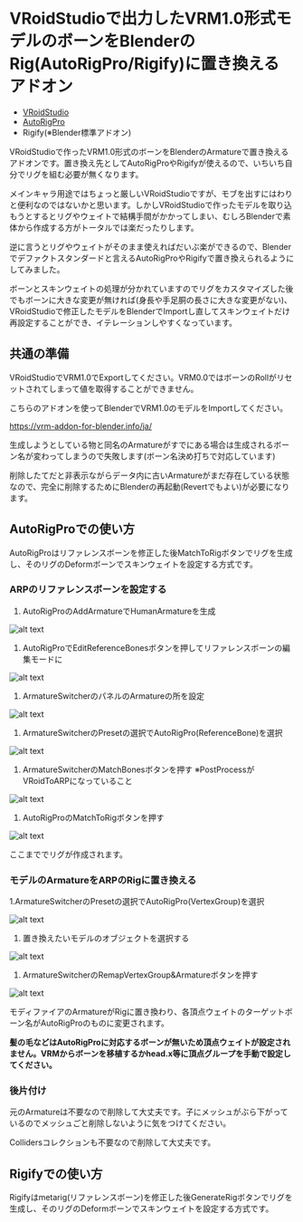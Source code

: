 # VRoidStudioで出力したVRM1.0形式モデルのボーンをBlenderのRig(AutoRigPro/Rigify)に置き換えるアドオン

- [VRoidStudio](https://vroid.com/studio)
- [AutoRigPro](https://blendermarket.com/products/auto-rig-pro)
- Rigify(※Blender標準アドオン)

VRoidStudioで作ったVRM1.0形式のボーンをBlenderのArmatureで置き換えるアドオンです。置き換え先としてAutoRigProやRigifyが使えるので、いちいち自分でリグを組む必要が無くなります。

メインキャラ用途ではちょっと厳しいVRoidStudioですが、モブを出すにはわりと便利なのではないかと思います。しかしVRoidStudioで作ったモデルを取り込もうとするとリグやウェイトで結構手間がかかってしまい、むしろBlenderで素体から作成する方がトータルでは楽だったりします。

逆に言うとリグやウェイトがそのまま使えればだいぶ楽ができるので、Blenderでデファクトスタンダードと言えるAutoRigProやRigifyで置き換えられるようにしてみました。

ボーンとスキンウェイトの処理が分かれていますのでリグをカスタマイズした後でもボーンに大きな変更が無ければ(身長や手足胴の長さに大きな変更がない)、VRoidStudioで修正したモデルをBlenderでImportし直してスキンウェイトだけ再設定することができ、イテレーションしやすくなっています。

## 共通の準備

VRoidStudioでVRM1.0でExportしてください。VRM0.0ではボーンのRollがリセットされてしまって値を取得することができません。

こちらのアドオンを使ってBlenderでVRM1.0のモデルをImportしてください。

https://vrm-addon-for-blender.info/ja/

生成しようとしている物と同名のArmatureがすでにある場合は生成されるボーン名が変わってしまうので失敗します(ボーン名決め打ちで対応しています)

削除したてだと非表示ながらデータ内に古いArmatureがまだ存在している状態なので、完全に削除するためにBlenderの再起動(Revertでもよい)が必要になります。

## AutoRigProでの使い方

AutoRigProはリファレンスボーンを修正した後MatchToRigボタンでリグを生成し、そのリグのDeformボーンでスキンウェイトを設定する方式です。

### ARPのリファレンスボーンを設定する

1. AutoRigProのAddArmatureでHumanArmatureを生成

![alt text](imgs/image.png)

1. AutoRigProでEditReferenceBonesボタンを押してリファレンスボーンの編集モードに

![alt text](imgs/image-1.png)

1. ArmatureSwitcherのパネルのArmatureの所を設定

![alt text](imgs/image-2.png)

1. ArmatureSwitcherのPresetの選択でAutoRigPro(ReferenceBone)を選択

![alt text](imgs/image-3.png)

1. ArmatureSwitcherのMatchBonesボタンを押す
※PostProcessがVRoidToARPになっていること

![alt text](imgs/image-5.png)

1. AutoRigProのMatchToRigボタンを押す

![alt text](imgs/image-6.png)

ここまででリグが作成されます。

### モデルのArmatureをARPのRigに置き換える

1.ArmatureSwitcherのPresetの選択でAutoRigPro(VertexGroup)を選択

![alt text](imgs/image-9.png)

1. 置き換えたいモデルのオブジェクトを選択する

![alt text](imgs/image-7.png)

1. ArmatureSwitcherのRemapVertexGroup&Armatureボタンを押す

![alt text](imgs/image-8.png)

モディファイアのArmatureがRigに置き換わり、各頂点ウェイトのターゲットボーン名がAutoRigProのものに変更されます。

<b>髪の毛などはAutoRigProに対応するボーンが無いため頂点ウェイトが設定されません。VRMからボーンを移植するかhead.x等に頂点グループを手動で設定してください。</b>

### 後片付け

元のArmatureは不要なので削除して大丈夫です。子にメッシュがぶら下がっているのでメッシュごと削除しないように気をつけてください。

Collidersコレクションも不要なので削除して大丈夫です。

## Rigifyでの使い方

Rigifyはmetarig(リファレンスボーン)を修正した後GenerateRigボタンでリグを生成し、そのリグのDeformボーンでスキンウェイトを設定する方式です。

